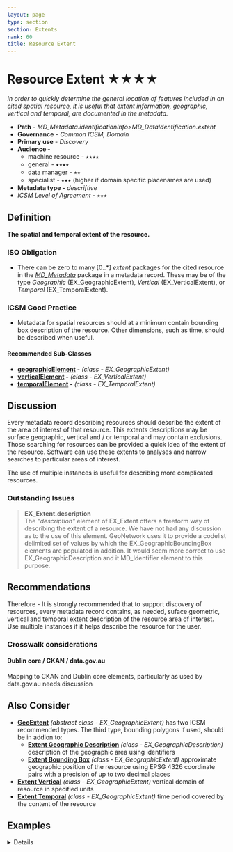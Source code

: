 ```yaml
---
layout: page
type: section
section: Extents
rank: 60
title: Resource Extent
---
```

# Resource Extent ★★★★
*In order to quickly determine the general location of features included in an cited spatial resource, it is useful that extent information, geographic, vertical and temporal, are documented in the metadata.*

- **Path** - *MD_Metadata.identificationInfo>MD_DataIdentification.extent*
- **Governance** - *Common ICSM, Domain*
- **Primary use** - *Discovery*
- **Audience -**
  - machine resource - ⭑⭑⭑⭑
  - general - ⭑⭑⭑⭑
  - data manager - ⭑⭑
  - specialist - ⭑⭑⭑ (higher if domain specific placenames are used)
- **Metadata type -** *descri[tive*
- *ICSM Level of Agreement -* ⭑⭑⭑

## Definition
**The spatial and temporal extent of the resource.**

### ISO Obligation
- There can be zero to many [0..\*]  *extent* packages for the cited resource in the  *[MD_Metadata](./class-MD_Metadata)* package in a metadata record. These may be of the type *Geographic* (EX_GeographicExtent), *Vertical* (EX_VerticalExtent), or *Temporal* (EX_TemporalExtent).

### ICSM Good Practice
- Metadata for spatial resources should at a minimum contain bounding box description of the resource. Other dimensions, such as time, should be described when useful. 

#### Recommended Sub-Classes
* **[geographicElement](./GeographicExtent) -** *(class - EX_GeographicExtent)*
* **[verticalElement](./VerticalExtent) -** *(class - EX_VerticalExtent)*
* **[temporalElement](./TemporalExtents) -** *(class - EX_TemporalExtent)*

## Discussion
Every metadata record describing resources should describe the extent of the area of interest of that resource. This extents descriptions may be surface geographic, vertical and / or temporal and may contain exclusions. Those searching for resources can be provided a quick idea of the extent of the resource. Software can use these extents to analyses and narrow searches to particular areas of interest. 

The use of multiple instances is useful for describing more complicated resources.

### Outstanding Issues
> **EX_Extent.description**  
The *"description"* element of EX_Extent offers a freeform way of describing the extent of a resource. We have not had any discussion as to the use of this element. GeoNetwork uses it to provide a codelist delimited set of values by which the EX_GeographicBoundingBox elements are populated in addition. It would seem more correct to use EX_GeographicDescription and it MD_Identifier element to this purpose.

## Recommendations

Therefore - It is strongly recommended that to support discovery of resources, every metadata record contains, as needed, suface geometric, vertical and temporal extent description of the resource area of interest.  Use multiple instances if it helps describe the resource for the user.

### Crosswalk considerations

#### Dublin core / CKAN / data.gov.au 
Mapping to CKAN and Dublin core elements, particularly as used by data.gov.au needs discussion

## Also Consider 
- **[GeoExtent](./GeographicExtent)** *(abstract class - EX_GeographicExtent)* has two ICSM recommended types. The third type, bounding polygons if used, should be in addion to:
  - **[Extent Geographic Description](./ExtentGeographicDescription)** *(class - EX_GeographicDescription)* description of the geographic area using identifiers
  - **[Extent Bounding Box](./ExtentBoundingBox)** *(class - EX_GeographicExtent)* approximate geographic position of the resource using EPSG 4326 coordinate pairs with a precision of up to two decimal places
- **[Extent Vertical](./VerticalExtent)** *(class - EX_GeographicExtent)* vertical domain of resource in specified units
- **[Extent Temporal](./TemporalExtents)** *(class - EX_GeographicExtent)* time period covered by the content of the resource

## Examples

<details>

### UML diagrams
Recommended elements highlighted in Yellow
![Extent](../images/ResourceExtentUML.png)

</details>

